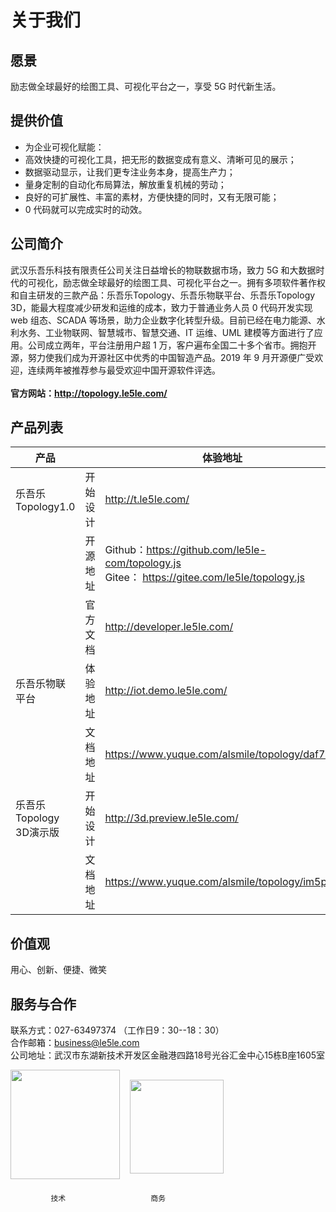 # 关于我们

## 愿景

励志做全球最好的绘图工具、可视化平台之一，享受 5G 时代新生活。

## 提供价值

* 为企业可视化赋能：
* 高效快捷的可视化工具，把无形的数据变成有意义、清晰可见的展示；
* 数据驱动显示，让我们更专注业务本身，提高生产力；
* 量身定制的自动化布局算法，解放重复机械的劳动；
* 良好的可扩展性、丰富的素材，方便快捷的同时，又有无限可能；
* 0 代码就可以完成实时的动效。

## 公司简介

武汉乐吾乐科技有限责任公司关注日益增长的物联数据市场，致力 5G 和大数据时代的可视化，励志做全球最好的绘图工具、可视化平台之一。拥有多项软件著作权和自主研发的三款产品：乐吾乐Topology、乐吾乐物联平台、乐吾乐Topology 3D，能最大程度减少研发和运维的成本，致力于普通业务人员 0 代码开发实现 web 组态、SCADA 等场景，助力企业数字化转型升级。目前已经在电力能源、水利水务、工业物联网、智慧城市、智慧交通、IT 运维、UML 建模等方面进行了应用。公司成立两年，平台注册用户超 1 万，客户遍布全国二十多个省市。拥抱开源，努力使我们成为开源社区中优秀的中国智造产品。2019 年 9 月开源便广受欢迎，连续两年被推荐参与最受欢迎中国开源软件评选。
<br>  
**官方网站：http://topology.le5le.com/**
<br>  

## 产品列表

| 产品 |         | 体验地址 |  
| ---- | ------------ | ---- | 
| 乐吾乐Topology1.0    | 开始设计     | http://t.le5le.com/  | 
|     | 开源地址       | Github：https://github.com/le5le-com/topology.js  <br/>  Gitee：  https://gitee.com/le5le/topology.js| 
|    | 官方文档         | http://developer.le5le.com/  | 
| 乐吾乐物联平台   | 体验地址       | http://iot.demo.le5le.com/| 
|    | 文档地址       | https://www.yuque.com/alsmile/topology/daf7sb | 
| 乐吾乐Topology 3D演示版    |开始设计 | http://3d.preview.le5le.com/   | 
|     | 文档地址 | https://www.yuque.com/alsmile/topology/im5pb0   | 

## 价值观

用心、创新、便捷、微笑

## 服务与合作

联系方式：027-63497374 （工作日9：30--18：30）
<br>
合作邮箱：business@le5le.com
<br>
公司地址：武汉市东湖新技术开发区金融港四路18号光谷汇金中心15栋B座1605室
<br>

<div style="display:flex; justify-content:">
<img style="height:175px; " src="http://topology.le5le.com/img/bin_wechat.9366bba6.jpg" >

<img style="height:150px; margin: 16px" src="http://topology.le5le.com/assets/img/%E5%95%86%E5%8A%A1%E5%92%A8%E8%AF%A2%E4%BA%8C%E7%BB%B4%E7%A0%81.png" >

</div>
   
             技术                   商务           
